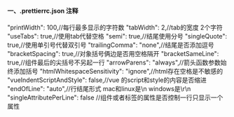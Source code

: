 #### 一、.prettierrc.json  注释
  "printWidth": 100,//每行最多显示的字符数
  "tabWidth": 2,//tab的宽度 2个字符
  "useTabs": true,//使用tab代替空格
  "semi": true,//结尾使用分号
  "singleQuote": true,//使用单引号代替双引号
  "trailingComma": "none",//结尾是否添加逗号
  "bracketSpacing": true,//对象括号俩边是否用空格隔开
  "bracketSameLine": true,//组件最后的尖括号不另起一行
  "arrowParens": "always",//箭头函数参数始终添加括号
  "htmlWhitespaceSensitivity": "ignore",//html存在空格是不敏感的
  "vueIndentScriptAndStyle": false,//vue 的script和style的内容是否缩进
  "endOfLine": "auto",//行结尾形式 mac和linux是\n  windows是\r\n 
  "singleAttributePerLine": false //组件或者标签的属性是否控制一行只显示一个属性
